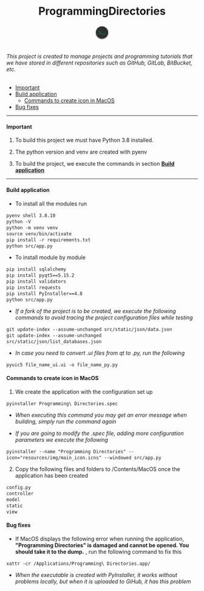 <h1 align="center">ProgrammingDirectories</h1>

<p align="center">
  <img src="https://raw.githubusercontent.com/fersilentt/ProgrammingDirectories/refs/heads/master/resources/img/ProgrammingDirectories.png" width="8%" />
</p>


<br/>
    <i>This project is created to manage projects and programming tutorials that we have stored in different repositories such as GitHub, GitLab, BitBucket, etc.</i>
<br/>
<br/>





- [Important](#Important)
- [Build application](#Build-application)
  - [Commands to create icon in MacOS](#Commands-to-create-icon-in-MacOS)
- [Bug fixes](#Bug-fixes)

---

#### Important

1. To build this project we must have Python 3.8 installed.

2. The python version and venv are created with pyenv

3. To build the project, we execute the commands in section **[Build application](#Build-application)**

---

#### Build application

- To install all the modules run
```
pyenv shell 3.8.10
python -V
python -m venv venv
source venv/bin/activate
pip install -r requirements.txt
python src/app.py
```
- To install module by module

```
pip install sqlalchemy
pip install pyqt5==5.15.2
pip install validators
pip install requests
pip install PyInstaller==4.8
python src/app.py
```

* *If a fork of the project is to be created, we execute the following commands to avoid tracing the project configuration files while testing*

```
git update-index --assume-unchanged src/static/json/data.json
git update-index --assume-unchanged src/static/json/list_databases.json
```

* *In case you need to convert .ui files from qt to .py, run the following*

```
pyuic5 file_name_ui.ui -o file_name_py.py
```

#### Commands to create icon in MacOS

1. We create the application with the configuration set up

```
pyinstaller Programming\ Directories.spec
```

* *When executing this command you may get an error message when building, simply run the command again*

* *If you are going to modify the .spec file, adding more configuration parameters we execute the following*

```
pyinstaller --name "Programming Directories" --icon="resources/img/main_icon.icns" --windowed src/app.py
```


2. Copy the following files and folders to /Contents/MacOS once the application has been created

```
config.py
controller
model
static
view
```

#### Bug fixes

- If MacOS displays the following error when running the application, **"Programming Directories" is damaged and cannot be opened. You should take it to the dump.** , run the following command to fix this

```
xattr -cr /Applications/Programming\ Directories.app/
```

* *When the executable is created with PyInstaller, it works without problems locally, but when it is uploaded to GiHub, it has this problem*
